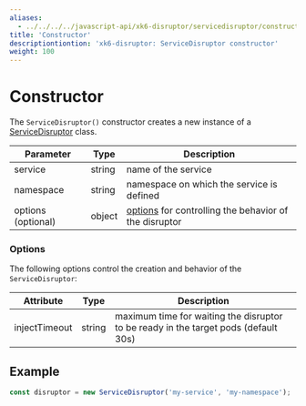 ```yaml
---
aliases:
  - ../../../../javascript-api/xk6-disruptor/servicedisruptor/constructor # docs/k6/<K6_VERSION>/javascript-api/xk6-disruptor/servicedisruptor/constructor
title: 'Constructor'
descriptiontiontion: 'xk6-disruptor: ServiceDisruptor constructor'
weight: 100
---
```


# Constructor

The `ServiceDisruptor()` constructor creates a new instance of a [ServiceDisruptor](https://grafana.com/docs/k6/<K6_VERSION>/testing-guides/injecting-faults-with-xk6-disruptor/xk6-disruptor/servicedisruptor) class.

| Parameter          | Type   | Description                                                       |
| ------------------ | ------ | ----------------------------------------------------------------- |
| service            | string | name of the service                                               |
| namespace          | string | namespace on which the service is defined                         |
| options (optional) | object | [options](#options) for controlling the behavior of the disruptor |

### Options

The following options control the creation and behavior of the `ServiceDisruptor`:

| Attribute     | Type   | Description                                                                         |
| ------------- | ------ | ----------------------------------------------------------------------------------- |
| injectTimeout | string | maximum time for waiting the disruptor to be ready in the target pods (default 30s) |

## Example

<!-- eslint-skip -->

```javascript
const disruptor = new ServiceDisruptor('my-service', 'my-namespace');
```
